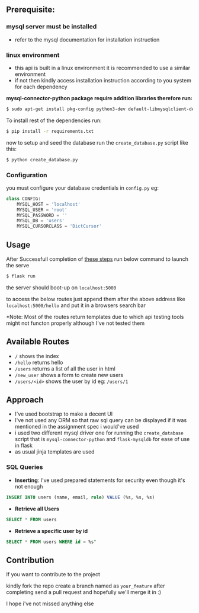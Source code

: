 ## Prerequisite:

### mysql server must be installed
- refer to the mysql documentation for installation instruction

### linux environment
- this api is built in a linux environment it is recommended to use a similar environment
- if not then kindly access installation instruction according to you system for each dependency

**mysql-connector-python package require addition libraries therefore run:**

```bash
$ sudo apt-get install pkg-config python3-dev default-libmysqlclient-dev build-essential
```

To install rest of the dependencies run:
```bash
$ pip install -r requirements.txt
```

now to setup and seed the database run the `create_database.py` script like this:

```bash
$ python create_database.py
```

### Configuration
you must configure your database credentials in `config.py` eg:

```python
class CONFIG:
    MYSQL_HOST = 'localhost'
    MYSQL_USER = 'root'
    MYSQL_PASSWORD = ''
    MYSQL_DB = 'users'
    MYSQL_CURSORCLASS = 'DictCursor'
```

## Usage

After Successfull completion of [these steps](#prerequisite) run below command to launch the serve

```bash
$ flask run
```

the server should boot-up on `localhost:5000`

to access the below routes just append them after the above address like `localhost:5000/hello` and put it in a browsers search bar

*Note: Most of the routes return templates due to which api testing tools might not functon properly although I've not tested them

## Available Routes

- `/` shows the index
- `/hello` returns hello
- `/users` returns a list of all the user in html
- `/new_user` shows a form to create new users
- `/users/<id>` shows the user by id eg: `/users/1`

## Approach

- I've used bootstrap to make a decent UI
- I've not used any ORM so that raw sql query can be displayed if it was mentioned in the assignment spec i would've used
- i used two different mysql driver one for running the `create_database` script that is `mysql-connector-python` and `flask-mysqldb` for ease of use in flask
- as usual jinja templates are used

### SQL Queries
- **Inserting**: 
   I've used prepared statements for security even though it's not enough
```sql 
INSERT INTO users (name, email, role) VALUE (%s, %s, %s)
```


- **Retrieve all Users**
  
```sql
SELECT * FROM users
```

- **Retrieve a specific user by id**

```sql
SELECT * FROM users WHERE id = %s"
```
## Contribution

If you want to contribute to the project 

kindly fork the repo create a branch named as `your_feature` after completing send a pull request and hopefully we'll merge it in :)


I hope i've not missed anything else